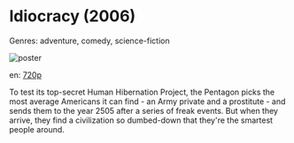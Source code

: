 # Idiocracy (2006)

Genres: adventure, comedy, science-fiction

![poster](http://image.tmdb.org/t/p/w500/fPAhLmWdXDuwDPb37ccc6DqkJiw.jpg)

en:
  [720p](magnet:?xt=urn:btih:32CF1EF2A9FC38D0557B94651B866659BA7DB311&tr=udp://glotorrents.pw:6969/announce&tr=udp://tracker.opentrackr.org:1337/announce&tr=udp://torrent.gresille.org:80/announce&tr=udp://tracker.openbittorrent.com:80&tr=udp://tracker.coppersurfer.tk:6969&tr=udp://tracker.leechers-paradise.org:6969&tr=udp://p4p.arenabg.ch:1337&tr=udp://tracker.internetwarriors.net:1337)
  


To test its top-secret Human Hibernation Project, the Pentagon picks the most average Americans it can find - an Army private and a prostitute - and sends them to the year 2505 after a series of freak events. But when they arrive, they find a civilization so dumbed-down that they're the smartest people around.